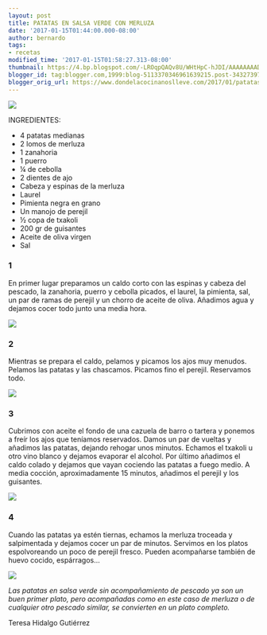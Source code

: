 ```yaml
---
layout: post
title: PATATAS EN SALSA VERDE CON MERLUZA
date: '2017-01-15T01:44:00.000-08:00'
author: bernardo
tags:
- recetas
modified_time: '2017-01-15T01:58:27.313-08:00'
thumbnail: https://4.bp.blogspot.com/-LROqpQAQv8U/WHtHpC-hJDI/AAAAAAAADT0/JU91IG-SI7AWUBsI2PnOS2LLgmMGs-8yQCLcB/s72-c/09.JPG
blogger_id: tag:blogger.com,1999:blog-5113370346961639215.post-3432739739113316896
blogger_orig_url: https://www.dondelacocinanoslleve.com/2017/01/patatas-en-salsa-verde-con-merluza.html
---
```


![](https://4.bp.blogspot.com/-LROqpQAQv8U/WHtHpC-hJDI/AAAAAAAADT0/JU91IG-SI7AWUBsI2PnOS2LLgmMGs-8yQCLcB/s400/09.JPG)  

INGREDIENTES:
* 4 patatas medianas
* 2 lomos de merluza
* 1 zanahoria
* 1 puerro
* ¼ de cebolla
* 2 dientes de ajo
* Cabeza y espinas de la merluza
* Laurel
* Pimienta negra en grano
* Un manojo de perejil
* ½ copa de txakoli
* 200 gr de guisantes
* Aceite de oliva virgen
* Sal  

### 1

En primer lugar preparamos un caldo corto con las espinas y cabeza del pescado, la zanahoria, puerro y cebolla picados, el laurel, la pimienta, sal, un par de ramas de perejil y un chorro de aceite de oliva. Añadimos agua y dejamos cocer todo junto una media hora.  

![](https://1.bp.blogspot.com/-nKH9LFhsdB8/WHtDVJVmSeI/AAAAAAAADTg/NxQAngAgB6wWA8CexoLWyIoa-DkmK8zgwCLcB/s320/01.JPG)



### 2

Mientras se prepara el caldo, pelamos y picamos los ajos muy menudos. Pelamos las patatas y las chascamos. Picamos fino el perejil. Reservamos todo.  

![](https://1.bp.blogspot.com/-iN1U5mI9dAg/WHtDqtncyiI/AAAAAAAADTk/o4d2mem-Ro04rIGixHZKkTWW5hkXtq8IQCLcB/s320/02.JPG)

  

### 3

Cubrimos con aceite el fondo de una cazuela de barro o tartera y ponemos a freír los ajos que teníamos reservados. Damos un par de vueltas y añadimos las patatas, dejando rehogar unos minutos. Echamos el txakoli u otro vino blanco y dejamos evaporar el alcohol. Por último añadimos el caldo colado y dejamos que vayan cociendo las patatas a fuego medio. A media cocción, aproximadamente 15 minutos, añadimos el perejil y los guisantes.  

![](https://4.bp.blogspot.com/-vOvvrvZegeE/WHtD7GZkf4I/AAAAAAAADTo/AEC8DHyiD4w-dpY4VF5j20LfZw1n4xizgCLcB/s320/05.JPG)

  

### 4

Cuando las patatas ya estén tiernas, echamos la merluza troceada y salpimentada y dejamos cocer un par de minutos. Servimos en los platos espolvoreando un poco de perejil fresco. Pueden acompañarse también de huevo cocido, espárragos…  

![](https://3.bp.blogspot.com/-u5dKZedrJpk/WHtEQFrY_yI/AAAAAAAADTs/l0iAyagPUk4u9jw3QBCHfKNR75YBESlPgCLcB/s320/07.JPG)

  
_Las patatas en salsa verde sin acompañamiento de pescado ya son un buen primer plato, pero acompañadas como en este caso de merluza o de cualquier otro pescado similar, se convierten en un plato completo._  
  
Teresa Hidalgo Gutiérrez
